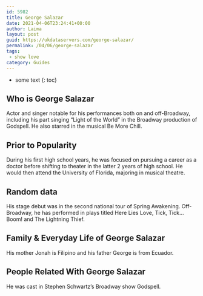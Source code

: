 ```yaml
---
id: 5982
title: George Salazar
date: 2021-04-06T23:24:41+00:00
author: Laima
layout: post
guid: https://ukdataservers.com/george-salazar/
permalink: /04/06/george-salazar
tags:
 - show love
category: Guides
---
```


* some text
{: toc}


## Who is George Salazar
                  
                  
                  
Actor and singer notable for his performances both on and off-Broadway, including his part singing &#8220;Light of the World&#8221; in the Broadway production of Godspell. He also starred in the musical Be More Chill.
                  
              
            
              
            
                
                
                
## Prior to Popularity
                  
                  
                  
During his first high school years, he was focused on pursuing a career as a doctor before shifting to theater in the latter 2 years of high school. He would then attend the University of Florida, majoring in musical theatre. 
                  
              
            
              
            
                
                
                
## Random data
                  
                  
                  
His stage debut was in the second national tour of Spring Awakening. Off-Broadway, he has performed in plays titled Here Lies Love, Tick, Tick&#8230; Boom! and The Lightning Thief. 
                  
              
            
              
            
                
                
                
## Family & Everyday Life of George Salazar
                  
                  
                  
His mother Jonah is Filipino and his father George is from Ecuador. 
                  
              
            
              
            
                
                
                
## People Related With George Salazar
                  
                  
                  
He was cast in Stephen Schwartz&#8217;s Broadway show Godspell. 
                  
              
            
              
            
                
              
            
              
              
            
            
              
            
          
          
          